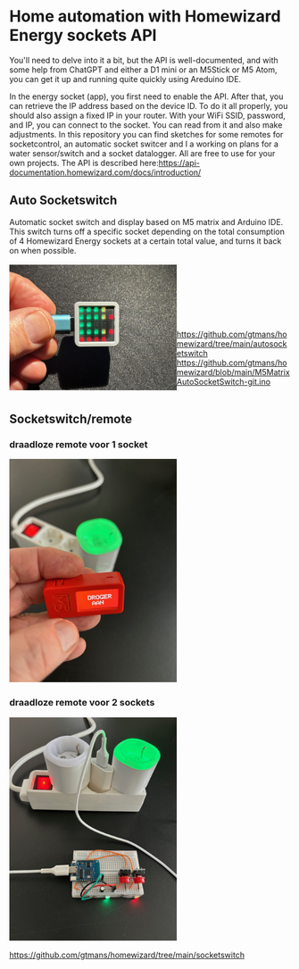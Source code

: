 <H1>Home automation with Homewizard Energy sockets API</H1>

You'll need to delve into it a bit, but the API is well-documented, and with some help from ChatGPT and either a D1 mini or an M5Stick or M5 Atom, you can get it up and running quite quickly using Areduino IDE.

In the energy socket (app), you first need to enable the API. After that, you can retrieve the IP address based on the device ID. 
To do it all properly, you should also assign a fixed IP in your router.
With your WiFi SSID, password, and IP, you can connect to the socket. You can read from it and also make adjustments.
In this repository you can find sketches for some remotes for socketcontrol, an automatic socket switcer and I a working on plans for a water sensor/switch and a socket datalogger.
All are free to use for your own projects. The API is described here:https://api-documentation.homewizard.com/docs/introduction/

<H2>Auto Socketswitch</H2>
Automatic socket switch and display based on M5 matrix and Arduino IDE. This switch turns off a specific socket depending on the total consumption of 4 Homewizard Energy sockets at a certain total value, and turns it back on when possible.<BR><BR>
<img src="https://github.com/gtmans/homewizard/blob/main/autosocketswitch/M5MatrixAutoSocketSwitch.png" width="300" align="left" /><BR><BR><BR><BR><BR><BR>


https://github.com/gtmans/homewizard/tree/main/autosocketswitch<BR>
https://github.com/gtmans/homewizard/blob/main/M5MatrixAutoSocketSwitch-git.ino
<BR><BR>

<H2>Socketswitch/remote</H2>


<H3>draadloze remote voor 1 socket</H3> 

<img src="https://github.com/gtmans/homewizard/blob/main/socketswitch/api-switch-single-small.png" width="300" />

<H3>draadloze remote voor 2 sockets</H3> 

<img src="https://github.com/gtmans/homewizard/blob/main/socketswitch/api-switch-dual-small.png" width="300" />

https://github.com/gtmans/homewizard/tree/main/socketswitch

